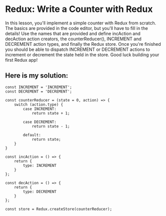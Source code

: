 # Redux: Write a Counter with Redux
In this lesson, you'll implement a simple counter with Redux from scratch. The basics are provided in the code editor, but you'll have to fill in the details! Use the names that are provided and define incAction and decAction action creators, the counterReducer(), INCREMENT and DECREMENT action types, and finally the Redux store. Once you're finished you should be able to dispatch INCREMENT or DECREMENT actions to increment or decrement the state held in the store. Good luck building your first Redux app!

## Here is my solution:
```
const INCREMENT = 'INCREMENT';
const DECREMENT = 'DECREMENT';

const counterReducer = (state = 0, action) => {
    switch (action.type) {
        case INCREMENT:
            return state + 1;

        case DECREMENT:
            return state - 1;

        default:
            return state;
    }
}

const incAction = () => {
    return {
        type: INCREMENT
    }
};

const decAction = () => {
    return {
        type: DECREMENT
    }
};

const store = Redux.createStore(counterReducer);
```